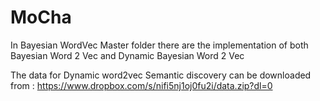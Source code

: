 # MoCha
In Bayesian WordVec Master folder there are the implementation of both Bayesian Word 2 Vec and Dynamic Bayesian Word 2 Vec

The data for Dynamic word2vec Semantic discovery can be downloaded from : https://www.dropbox.com/s/nifi5nj1oj0fu2i/data.zip?dl=0
